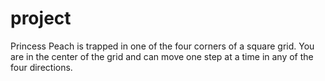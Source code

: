 # project
Princess Peach is trapped in one of the four corners of a square grid. You are in the center of the grid and can move one step at a time in any of the four directions. 
